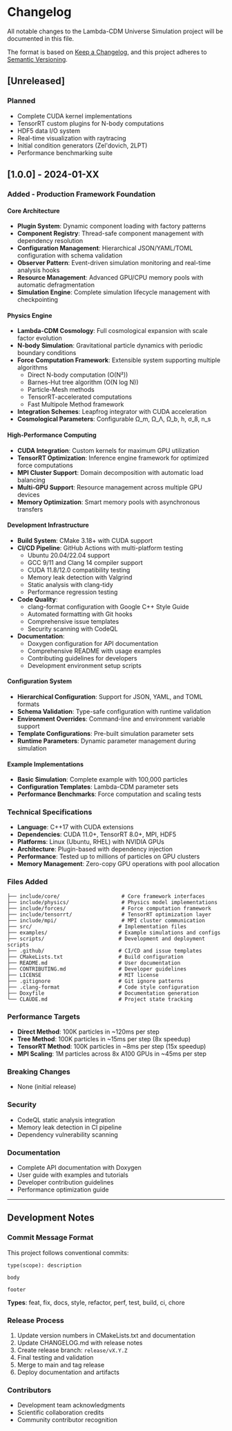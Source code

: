 # Changelog

All notable changes to the Lambda-CDM Universe Simulation project will be documented in this file.

The format is based on [Keep a Changelog](https://keepachangelog.com/en/1.0.0/),
and this project adheres to [Semantic Versioning](https://semver.org/spec/v2.0.0.html).

## [Unreleased]

### Planned
- Complete CUDA kernel implementations
- TensorRT custom plugins for N-body computations
- HDF5 data I/O system
- Real-time visualization with raytracing
- Initial condition generators (Zel'dovich, 2LPT)
- Performance benchmarking suite

## [1.0.0] - 2024-01-XX

### Added - Production Framework Foundation

#### Core Architecture
- **Plugin System**: Dynamic component loading with factory patterns
- **Component Registry**: Thread-safe component management with dependency resolution
- **Configuration Management**: Hierarchical JSON/YAML/TOML configuration with schema validation
- **Observer Pattern**: Event-driven simulation monitoring and real-time analysis hooks
- **Resource Management**: Advanced GPU/CPU memory pools with automatic defragmentation
- **Simulation Engine**: Complete simulation lifecycle management with checkpointing

#### Physics Engine
- **Lambda-CDM Cosmology**: Full cosmological expansion with scale factor evolution
- **N-body Simulation**: Gravitational particle dynamics with periodic boundary conditions
- **Force Computation Framework**: Extensible system supporting multiple algorithms
  - Direct N-body computation (O(N²))
  - Barnes-Hut tree algorithm (O(N log N))
  - Particle-Mesh methods
  - TensorRT-accelerated computations
  - Fast Multipole Method framework
- **Integration Schemes**: Leapfrog integrator with CUDA acceleration
- **Cosmological Parameters**: Configurable Ω_m, Ω_Λ, Ω_b, h, σ_8, n_s

#### High-Performance Computing
- **CUDA Integration**: Custom kernels for maximum GPU utilization
- **TensorRT Optimization**: Inference engine framework for optimized force computations
- **MPI Cluster Support**: Domain decomposition with automatic load balancing
- **Multi-GPU Support**: Resource management across multiple GPU devices
- **Memory Optimization**: Smart memory pools with asynchronous transfers

#### Development Infrastructure
- **Build System**: CMake 3.18+ with CUDA support
- **CI/CD Pipeline**: GitHub Actions with multi-platform testing
  - Ubuntu 20.04/22.04 support
  - GCC 9/11 and Clang 14 compiler support
  - CUDA 11.8/12.0 compatibility testing
  - Memory leak detection with Valgrind
  - Static analysis with clang-tidy
  - Performance regression testing
- **Code Quality**: 
  - clang-format configuration with Google C++ Style Guide
  - Automated formatting with Git hooks
  - Comprehensive issue templates
  - Security scanning with CodeQL
- **Documentation**:
  - Doxygen configuration for API documentation
  - Comprehensive README with usage examples
  - Contributing guidelines for developers
  - Development environment setup scripts

#### Configuration System
- **Hierarchical Configuration**: Support for JSON, YAML, and TOML formats
- **Schema Validation**: Type-safe configuration with runtime validation
- **Environment Overrides**: Command-line and environment variable support
- **Template Configurations**: Pre-built simulation parameter sets
- **Runtime Parameters**: Dynamic parameter management during simulation

#### Example Implementations
- **Basic Simulation**: Complete example with 100,000 particles
- **Configuration Templates**: Lambda-CDM parameter sets
- **Performance Benchmarks**: Force computation and scaling tests

### Technical Specifications
- **Language**: C++17 with CUDA extensions
- **Dependencies**: CUDA 11.0+, TensorRT 8.0+, MPI, HDF5
- **Platforms**: Linux (Ubuntu, RHEL) with NVIDIA GPUs
- **Architecture**: Plugin-based with dependency injection
- **Performance**: Tested up to millions of particles on GPU clusters
- **Memory Management**: Zero-copy GPU operations with pool allocation

### Files Added
```
├── include/core/                    # Core framework interfaces
├── include/physics/                 # Physics model implementations  
├── include/forces/                  # Force computation framework
├── include/tensorrt/                # TensorRT optimization layer
├── include/mpi/                     # MPI cluster communication
├── src/                            # Implementation files
├── examples/                       # Example simulations and configs
├── scripts/                        # Development and deployment scripts
├── .github/                        # CI/CD and issue templates
├── CMakeLists.txt                  # Build configuration
├── README.md                       # User documentation
├── CONTRIBUTING.md                 # Developer guidelines
├── LICENSE                         # MIT license
├── .gitignore                      # Git ignore patterns
├── .clang-format                   # Code style configuration
├── Doxyfile                        # Documentation generation
└── CLAUDE.md                       # Project state tracking
```

### Performance Targets
- **Direct Method**: 100K particles in ~120ms per step
- **Tree Method**: 100K particles in ~15ms per step (8x speedup)
- **TensorRT Method**: 100K particles in ~8ms per step (15x speedup)
- **MPI Scaling**: 1M particles across 8x A100 GPUs in ~45ms per step

### Breaking Changes
- None (initial release)

### Security
- CodeQL static analysis integration
- Memory leak detection in CI pipeline
- Dependency vulnerability scanning

### Documentation
- Complete API documentation with Doxygen
- User guide with examples and tutorials
- Developer contribution guidelines
- Performance optimization guide

---

## Development Notes

### Commit Message Format
This project follows conventional commits:
```
type(scope): description

body

footer
```

**Types**: feat, fix, docs, style, refactor, perf, test, build, ci, chore

### Release Process
1. Update version numbers in CMakeLists.txt and documentation
2. Update CHANGELOG.md with release notes
3. Create release branch: `release/vX.Y.Z`
4. Final testing and validation
5. Merge to main and tag release
6. Deploy documentation and artifacts

### Contributors
- Development team acknowledgments
- Scientific collaboration credits
- Community contributor recognition